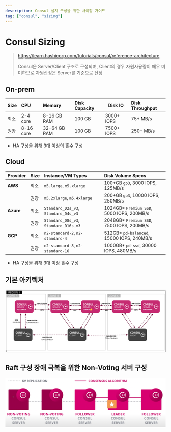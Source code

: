 ```yaml
---
description: Consul 설치 구성을 위한 사이징 가이드
tag: ["consul", "sizing"]
---
```


# Consul Sizing
> <https://learn.hashicorp.com/tutorials/consul/reference-architecture>
>
> Consul은 Server/Client 구조로 구성되며, Client의 경우 자원사용량이 매우 미미하므로 자원산정은 Server를 기준으로 산정





## On-prem

| Size | CPU       | Memory       | Disk Capacity | Disk IO     | Disk Throughput |
| :--- | :-------- | :----------- | :------------ | ----------- | :-------------- |
| 최소 | 2-4 core  | 8-16 GB RAM  | 100 GB        | 3000+  IOPS | 75+ MB/s        |
| 권장 | 8-16 core | 32-64 GB RAM | 100 GB        | 7500+ IOPS  | 250+ MB/s       |

- HA 구성을 위해 3대 이상의 홀수 구성



## Cloud

| Provider  | Size | Instance/VM Types                     | Disk Volume Specs                         |
| :-------- | :--- | :------------------------------------ | :---------------------------------------- |
| **AWS**   | 최소 | `m5.large`, `m5.xlarge`               | 100+GB `gp3`, 3000 IOPS, 125MB/s          |
|           | 권장 | `m5.2xlarge`, `m5.4xlarge`            | 200+GB `gp3`, 10000 IOPS, 250MB/s         |
| **Azure** | 최소 | `Standard_D2s_v3`, `Standard_D4s_v3`  | 1024GB* `Premium SSD`, 5000 IOPS, 200MB/s |
|           | 권장 | `Standard_D8s_v3`, `Standard_D16s_v3` | 2048GB* `Premium SSD`, 7500 IOPS, 200MB/s |
| **GCP**   | 최소 | `n2-standard-2`, `n2-standard-4`      | 512GB* `pd-balanced`, 15000 IOPS, 240MB/s |
|           | 권장 | `n2-standard-8`, `n2-standard-16`     | 1000GB* `pd-ssd`, 30000 IOPS, 480MB/s     |

- HA 구성을 위해 3대 이상 홀수 구성



## 기본 아키텍처

![Recommended architecture diagram](./image/consul-reference-architecture.png)



## Raft 구성 장애 극복을 위한 Non-Voting 서버 구성

![Redundancy Zones diagram](./image/consul-non-voting.png)